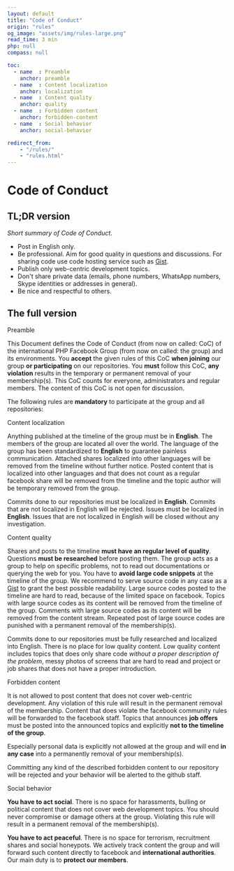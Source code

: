 ```yaml
---
layout: default
title: "Code of Conduct"
origin: "rules"
og_image: "assets/img/rules-large.png"
read_time: 3 min
php: null
compass: null

toc:
  - name  : Preamble
    anchor: preamble
  - name  : Content localization
    anchor: localization
  - name  : Content quality
    anchor: quality
  - name  : Forbidden content
    anchor: forbidden-content
  - name  : Social behavior
    anchor: social-behavior

redirect_from:
    - "/rules/"
    - "rules.html"
---
```


# Code of Conduct

## TL;DR version

*Short summary of Code of Conduct.*

* Post in English only.
* Be professional. Aim for good quality in questions and discussions. For sharing code use code hosting service such as [Gist](https.//gist.github.com).
* Publish only web-centric development topics.
* Don't share private data (emails, phone numbers, WhatsApp numbers, Skype identities or addresses in general).
* Be nice and respectful to others.

## The full version

<ui-ribbon color="grey" id="preamble">Preamble</ui-ribbon>

This Document defines the Code of Conduct (from now on called: CoC) of the
international PHP Facebook Group (from now on called: the group) and its environments.
You **accept** the given rules of this CoC **when joining** our group **or participating** on our repositories.
You **must** follow this CoC, **any violation** results in the temporary or permanent removal of your membership(s).
This CoC counts for everyone, administrators and regular members. The content of this CoC is not open for discussion.

The following rules are **mandatory** to participate at the group and all repositories:

<ui-ribbon id="localization">Content localization</ui-ribbon>

Anything published at the timeline of the group must be in **English**. The members of the group are located all over
the world. The language of the group has been standardized to **English** to guarantee painless communication. Attached
shares localized into other languages will be removed from the timeline without further notice. Posted content that is
localized into other languages and that does not count as a regular facebook share will be removed from the timeline and
the topic author will be temporary removed from the group.

Commits done to our repositories must be localized in **English**. Commits that are not localized in English will be rejected.
Issues must be localized in **English**. Issues that are not localized in English will be closed without any investigation.

<ui-ribbon id="quality">Content quality</ui-ribbon>

Shares and posts to the timeline **must have an regular level of quality**. Questions **must be researched** before posting them.
The group acts as a group to help on specific problems, not to read out documentations or querying the web for you. You
have to **avoid large code snippets** at the timeline of the group. We recommend to serve source code in any case as a
[Gist](https://gist.github.com) to grant the best possible readability. Large source codes posted to the timeline are
hard to read, because of the limited space on facebook. Topics with large source codes as its content will be removed from
the timeline of the group. Comments with large source codes as its content will be removed from the content stream. Repeated
post of large source codes are punished with a permanent removal of the membership(s).

Commits done to our repositories must be fully researched and localized into English. There is no place for low quality content. Low quality content includes topics that does only share code *without a proper description of the problem*, messy photos of screens that are hard to read and project or job shares that does not have a proper introduction.

<ui-ribbon id="forbidden-content">Forbidden content</ui-ribbon>

It is not allowed to post content that does not cover web-centric development. Any violation of this rule will result in
the permanent removal of the membership. Content that does violate the facebook community rules will be forwarded to the
facebook staff. Topics that announces **job offers** must be posted into the announced topics and explicitly **not to the timeline of the group**.

Especially personal data is explicitly not allowed at the group and will end **in any case** into a permanently removal of your membership(s).

Committing any kind of the described forbidden content to our repository will be rejected and your behavior will be alerted to the github staff.

<ui-ribbon id="social-behavior">Social behavior</ui-ribbon>

**You have to act social**. There is no space for harassments, bulling or political content that does not cover web development topics.
You should never compromise or damage others at the group. Violating this rule will result in a permanent removal of the membership(s).

**You have to act peaceful**. There is no space for terrorism, recruitment shares and social honeypots. We actively track content the group and will forward such content directly to facebook and **international authorities**. Our main duty is to **protect our members**.
